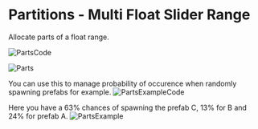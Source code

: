 # Partitions - Multi Float Slider Range
 
Allocate parts of a float range.

![PartsCode](https://user-images.githubusercontent.com/17100561/143036339-238365c2-9c17-4f89-b290-c6507daaa1bb.PNG)

![Parts](https://user-images.githubusercontent.com/17100561/143036166-5028c1f0-0ed6-4893-a56f-455b64ab5012.PNG)

You can use this to manage probability of occurence when randomly spawning prefabs for example.
![PartsExampleCode](https://user-images.githubusercontent.com/17100561/143040770-28ed843e-0129-4596-a03d-39a7402d5b12.PNG)

Here you have a 63% chances of spawning the prefab C, 13% for B and 24% for prefab A.
![PartsExample](https://user-images.githubusercontent.com/17100561/143040775-ba718865-e88a-4125-b72a-38ee239b2c56.PNG)
